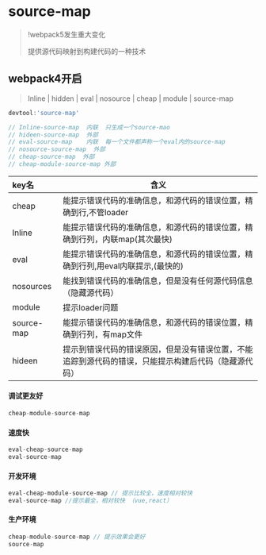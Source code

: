 # source-map

> !webpack5发生重大变化
>
> 提供源代码映射到构建代码的一种技术

## webpack4开启

>Inline | hidden | eval | nosource | cheap | module | source-map

```js
devtool:'source-map'
```

```js
// Inline-source-map  内联  只生成一个source-mao
// hideen-source-map  外部
// eval-source-map    内联  每一个文件都声称一个eval内的source-map
// nosource-source-map  外部
// cheap-source-map  外部
// cheap-module-source-map 外部
```

| key名      | 含义                                                         |
| :--------- | ------------------------------------------------------------ |
| cheap      | 能提示错误代码的准确信息，和源代码的错误位置，精确到行,不管loader |
| Inline     | 能提示错误代码的准确信息，和源代码的错误位置，精确到行列，内联map(其次最快) |
| eval       | 能提示错误代码的准确信息，和源代码的错误位置，精确到行列,用eval内联提示,(最快的) |
| nosources  | 能找到错误代码的准确信息，但是没有任何源代码信息（隐藏源代码） |
| module     | 提示loader问题                                               |
| source-map | 能提示错误代码的准确信息，和源代码的错误位置，精确到行列，有map文件 |
| hideen     | 提示到错误代码的错误原因，但是没有错误位置，不能追踪到源代码的错误，只能提示构建后代码（隐藏源代码） |

#### 调试更友好

```js
cheap-module-source-map
```

#### 速度快

```js
eval-cheap-source-map
eval-source-map
```

#### 开发环境

```js
eval-cheap-module-source-map // 提示比较全，速度相对较快 
eval-source-map //提示最全，相对较快 （vue,react）
```

#### 生产环境

```js
cheap-module-source-map // 提示效果会更好
source-map 
```


